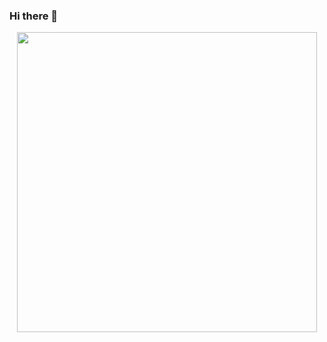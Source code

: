 ### Hi there 👋

<div id="header" align="center">
  <img src="https://giphy.com/embed/iFyYc5cmYtTYSbFhYL/video" width="480">
</div>


